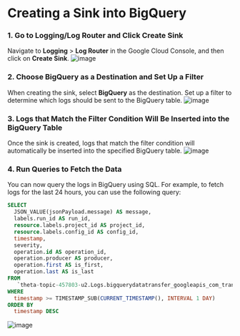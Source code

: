 # Creating a Sink into BigQuery

### 1. Go to Logging/Log Router and Click Create Sink

Navigate to **Logging** > **Log Router** in the Google Cloud Console, and then click on **Create Sink**.
![image](https://github.com/user-attachments/assets/1fafbc17-7544-4306-93ca-02538d31c087)

### 2. Choose BigQuery as a Destination and Set Up a Filter

When creating the sink, select **BigQuery** as the destination. Set up a filter to determine which logs should be sent to the BigQuery table.
![image](https://github.com/user-attachments/assets/0b3ffb4e-40ae-4756-a8ee-be23d3543ab9)

### 3. Logs that Match the Filter Condition Will Be Inserted into the BigQuery Table

Once the sink is created, logs that match the filter condition will automatically be inserted into the specified BigQuery table.
![image](https://github.com/user-attachments/assets/ab3745ff-26ca-4248-8cfb-0688197fe6b5)

### 4. Run Queries to Fetch the Data

You can now query the logs in BigQuery using SQL. For example, to fetch logs for the last 24 hours, you can use the following query:

```sql
SELECT
  JSON_VALUE(jsonPayload.message) AS message,
  labels.run_id AS run_id,
  resource.labels.project_id AS project_id,
  resource.labels.config_id AS config_id,
  timestamp,
  severity,
  operation.id AS operation_id,
  operation.producer AS producer,
  operation.first AS is_first,
  operation.last AS is_last
FROM
   `theta-topic-457803-u2.Logs.bigquerydatatransfer_googleapis_com_transfer_config`
WHERE
  timestamp >= TIMESTAMP_SUB(CURRENT_TIMESTAMP(), INTERVAL 1 DAY)
ORDER BY
  timestamp DESC
```
![image](https://github.com/user-attachments/assets/8bb8e603-bb80-4a2e-ace2-3165a514dbb1)
